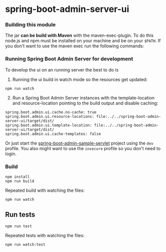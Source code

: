 spring-boot-admin-server-ui
================================

### Building this module
The jar **can be build with Maven** with the maven-exec-plugin. To do this node.js and npm must be installed on your machine and be on your `$PATH`.
If you don't want to use the maven exec run the following commands:

### Running Spring Boot Admin Server for development
To develop the ui on an running server the best to do is

1. Running the ui build in watch mode so the resources get updated:
```shell
npm run watch
```
2. Run a Spring Boot Admin Server instances with the template-location and resource-location pointing to the build output and disable caching:
```
spring.boot.admin.ui.cache.no-cache: true
spring.boot.admin.ui.resource-locations: file:../../spring-boot-admin-server-ui/target/dist/
spring.boot.admin.ui.template-location: file:../../spring-boot-admin-server-ui/target/dist/
spring.boot.admin.ui.cache-templates: false
```
Or just start the [spring-boot-admin-sample-servlet](../spring-boot-admin-samples/spring-boot-admin-sample-servlet)
project using the `dev` profile. You also might want to use the `insecure` profile so you don't need to login.

### Build
```shell
npm install
npm run build
```

Repeated build with watching the files:
```shell
npm run watch
```

## Run tests
```shell
npm run test
```

Repeated tests with watching the files:
```shell
npm run watch:test
```
